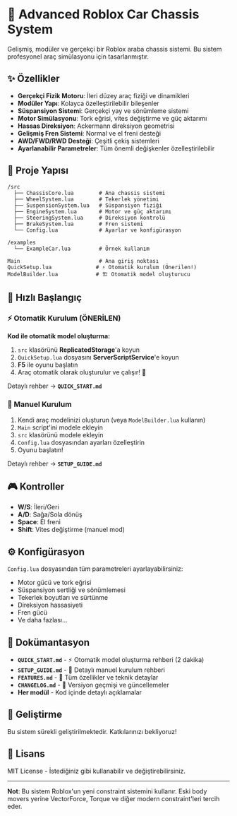 # 🚗 Advanced Roblox Car Chassis System

Gelişmiş, modüler ve gerçekçi bir Roblox araba chassis sistemi. Bu sistem profesyonel araç simülasyonu için tasarlanmıştır.

## ✨ Özellikler

- **Gerçekçi Fizik Motoru**: İleri düzey araç fiziği ve dinamikleri
- **Modüler Yapı**: Kolayca özelleştirilebilir bileşenler
- **Süspansiyon Sistemi**: Gerçekçi yay ve sönümleme sistemi
- **Motor Simülasyonu**: Tork eğrisi, vites değiştirme ve güç aktarımı
- **Hassas Direksiyon**: Ackermann direksiyon geometrisi
- **Gelişmiş Fren Sistemi**: Normal ve el freni desteği
- **AWD/FWD/RWD Desteği**: Çeşitli çekiş sistemleri
- **Ayarlanabilir Parametreler**: Tüm önemli değişkenler özelleştirilebilir

## 📁 Proje Yapısı

```
/src
  ├── ChassisCore.lua        # Ana chassis sistemi
  ├── WheelSystem.lua        # Tekerlek yönetimi
  ├── SuspensionSystem.lua   # Süspansiyon fiziği
  ├── EngineSystem.lua       # Motor ve güç aktarımı
  ├── SteeringSystem.lua     # Direksiyon kontrolü
  ├── BrakeSystem.lua        # Fren sistemi
  └── Config.lua             # Ayarlar ve konfigürasyon

/examples
  └── ExampleCar.lua         # Örnek kullanım

Main                         # Ana giriş noktası
QuickSetup.lua              # ⚡ Otomatik kurulum (Önerilen!)
ModelBuilder.lua            # 🏗️ Otomatik model oluşturucu
```

## 🚀 Hızlı Başlangıç

### ⚡ Otomatik Kurulum (ÖNERİLEN)

**Kod ile otomatik model oluşturma:**

1. `src` klasörünü **ReplicatedStorage**'a koyun
2. `QuickSetup.lua` dosyasını **ServerScriptService**'e koyun
3. **F5** ile oyunu başlatın
4. Araç otomatik olarak oluşturulur ve çalışır! 🎉

Detaylı rehber → **`QUICK_START.md`**

### 🔧 Manuel Kurulum

1. Kendi araç modelinizi oluşturun (veya `ModelBuilder.lua` kullanın)
2. `Main` script'ini modele ekleyin
3. `src` klasörünü modele ekleyin
4. `Config.lua` dosyasından ayarları özelleştirin
5. Oyunu başlatın!

Detaylı rehber → **`SETUP_GUIDE.md`**

## 🎮 Kontroller

- **W/S**: İleri/Geri
- **A/D**: Sağa/Sola dönüş
- **Space**: El freni
- **Shift**: Vites değiştirme (manuel mod)

## ⚙️ Konfigürasyon

`Config.lua` dosyasından tüm parametreleri ayarlayabilirsiniz:

- Motor gücü ve tork eğrisi
- Süspansiyon sertliği ve sönümlemesi
- Tekerlek boyutları ve sürtünme
- Direksiyon hassasiyeti
- Fren gücü
- Ve daha fazlası...

## 📖 Dokümantasyon

- **`QUICK_START.md`** - ⚡ Otomatik model oluşturma rehberi (2 dakika)
- **`SETUP_GUIDE.md`** - 📖 Detaylı manuel kurulum rehberi
- **`FEATURES.md`** - 🎯 Tüm özellikler ve teknik detaylar
- **`CHANGELOG.md`** - 📝 Versiyon geçmişi ve güncellemeler
- **Her modül** - Kod içinde detaylı açıklamalar

## 🔧 Geliştirme

Bu sistem sürekli geliştirilmektedir. Katkılarınızı bekliyoruz!

## 📝 Lisans

MIT License - İstediğiniz gibi kullanabilir ve değiştirebilirsiniz.

---

**Not**: Bu sistem Roblox'un yeni constraint sistemini kullanır. Eski body movers yerine VectorForce, Torque ve diğer modern constraint'leri tercih eder.